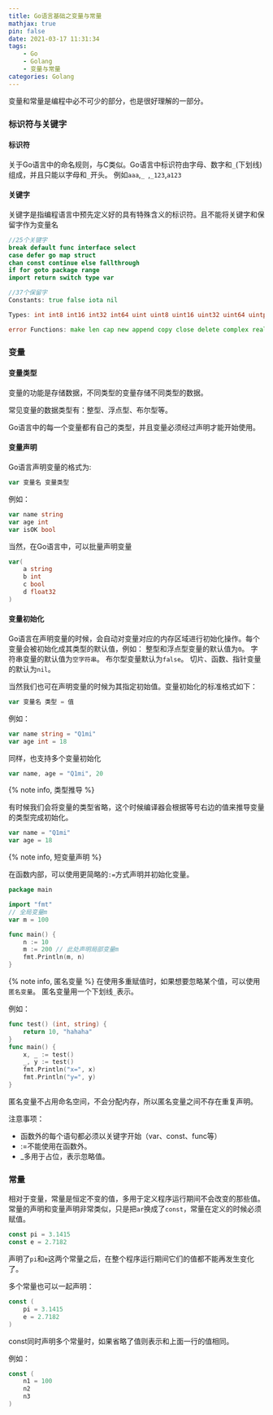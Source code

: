```yaml
---
title: Go语言基础之变量与常量
mathjax: true
pin: false
date: 2021-03-17 11:31:34
tags:
    - Go
    - Golang
    - 变量与常量
categories: Golang
---
```


变量和常量是编程中必不可少的部分，也是很好理解的一部分。
<!--more-->
### 标识符与关键字
#### 标识符
关于Go语言中的命名规则，与C类似。Go语言中标识符由字母、数字和`_`(下划线)组成，并且只能以字母和`_`开头。
例如`aaa`,`_ `,`_123`,`a123`

#### 关键字
关键字是指编程语言中预先定义好的具有特殊含义的标识符。且不能将关键字和保留字作为变量名
```go
//25个关键字
break default func interface select
case defer go map struct 
chan const continue else fallthrough
if for goto package range 
import return switch type var
```

```go
//37个保留字
Constants: true false iota nil

Types: int int8 int16 int32 int64 uint uint8 uint16 uint32 uint64 uintptr float32 float64 complex128 complex64 bool byte rune string

error Functions: make len cap new append copy close delete complex real imag panic recover
```

### 变量
#### 变量类型
变量的功能是存储数据，不同类型的变量存储不同类型的数据。

常见变量的数据类型有：整型、浮点型、布尔型等。

Go语言中的每一个变量都有自己的类型，并且变量必须经过声明才能开始使用。

#### 变量声明
Go语言声明变量的格式为:
```go
var 变量名 变量类型
```
例如：
```go
var name string
var age int
var isOK bool
```
当然，在Go语言中，可以批量声明变量
```go
var(
    a string
    b int
    c bool
    d float32
)
```

#### 变量初始化
Go语言在声明变量的时候，会自动对变量对应的内存区域进行初始化操作。每个变量会被初始化成其类型的默认值，例如： 整型和浮点型变量的默认值为`0`。 字符串变量的默认值为`空字符串`。 布尔型变量默认为`false`。 切片、函数、指针变量的默认为`nil`。

当然我们也可在声明变量的时候为其指定初始值。变量初始化的标准格式如下：
```go
var 变量名 类型 = 值
```

例如：
```go
var name string = "Q1mi"
var age int = 18
```
同样，也支持多个变量初始化
```go
var name, age = "Q1mi", 20
```

{% note info, 类型推导 %}

有时候我们会将变量的类型省略，这个时候编译器会根据等号右边的值来推导变量的类型完成初始化。
```go
var name = "Q1mi"
var age = 18
```
{% note info, 短变量声明 %}

在函数内部，可以使用更简略的`:=`方式声明并初始化变量。
```go
package main

import "fmt"
// 全局变量m
var m = 100

func main() {
	n := 10
	m := 200 // 此处声明局部变量m
	fmt.Println(m, n)
}
```

{% note info, 匿名变量 %}
在使用多重赋值时，如果想要忽略某个值，可以使用`匿名变量`。 匿名变量用一个下划线`_`表示。

例如：
```go
func test() (int, string) {
	return 10, "hahaha"
}
func main() {
	x, _ := test()
	_, y := test()
	fmt.Println("x=", x)
	fmt.Println("y=", y)
}
```
匿名变量不占用命名空间，不会分配内存，所以匿名变量之间不存在重复声明。 

注意事项：
- 函数外的每个语句都必须以关键字开始（var、const、func等）
- :=不能使用在函数外。
- _多用于占位，表示忽略值。

### 常量
相对于变量，常量是恒定不变的值，多用于定义程序运行期间不会改变的那些值。 常量的声明和变量声明非常类似，只是把`ar`换成了`const`，常量在定义的时候必须赋值。

```go
const pi = 3.1415
const e = 2.7182
```
声明了`pi`和`e`这两个常量之后，在整个程序运行期间它们的值都不能再发生变化了。

多个常量也可以一起声明：
```go
const (
    pi = 3.1415
    e = 2.7182
)
```

const同时声明多个常量时，如果省略了值则表示和上面一行的值相同。 

例如：
```go
const (
    n1 = 100
    n2
    n3
)
```

